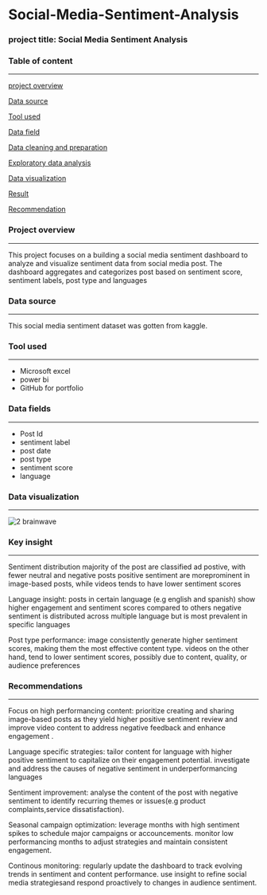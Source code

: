# Social-Media-Sentiment-Analysis

### project title: Social Media Sentiment Analysis

### Table of content
---

[project overview](#project-overview)

[Data source](#Data-source)

[Tool used](#Tool-used)

[Data field](#Data-field)

[Data cleaning and preparation](#Data-cleaning-and-preparation)

[Exploratory data analysis](#Exploratory-data-analysis)

[Data visualization](#Data-visualization)

[Result](Result)

[Recommendation](#Recommendation)

### Project overview
---
This project focuses on a building a social media sentiment dashboard to analyze and visualize sentiment data from social media post. The dashboard aggregates and categorizes post based on sentiment score, sentiment labels, post type and languages

### Data source
---
This social media sentiment dataset was gotten from kaggle.

### Tool used
---
- Microsoft excel
- power bi
- GitHub for portfolio 

### Data fields 
---
- Post Id
- sentiment label
- post date 
- post type 
- sentiment score
- language 

### Data visualization 
---

![2 brainwave](https://github.com/user-attachments/assets/5dfb4eab-407f-4749-8bde-46406213a4f7)

### Key insight
---
Sentiment distribution 
majority of the post are classified ad postive, with fewer neutral and negative posts
positive sentiment are moreprominent in image-based posts, while videos tends to have lower sentiment scores 

Language insight:
posts in certain language (e.g english and spanish) show higher engagement and sentiment scores compared to others
negative sentiment is distributed across multiple language but is most prevalent in specific languages 

Post type performance:
image consistently generate higher sentiment scores, making them the most effective content type. videos on the other hand, tend to lower sentiment scores, possibly due to content, quality, or audience preferences

### Recommendations
---
Focus on high performancing content:
prioritize creating and sharing image-based posts as they yield higher positive sentiment 
review and improve video content to address negative feedback and enhance engagement .

Language specific strategies:
tailor content for language with higher positive sentiment to capitalize on their engagement potential.
investigate and address the causes of negative sentiment in underperformancing languages

Sentiment improvement: analyse the content of the post with negative sentiment to identify recurring themes or issues(e.g product complaints,service dissatisfaction).

Seasonal campaign optimization:
leverage months with high sentiment spikes to schedule major campaigns or accouncements.
monitor low performancing months to adjust strategies and maintain consistent engagement.

Continous monitoring: regularly update the dashboard to track evolving trends in sentiment and content performance.
use insight to refine social media strategiesand respond proactively to changes in audience sentiment.
